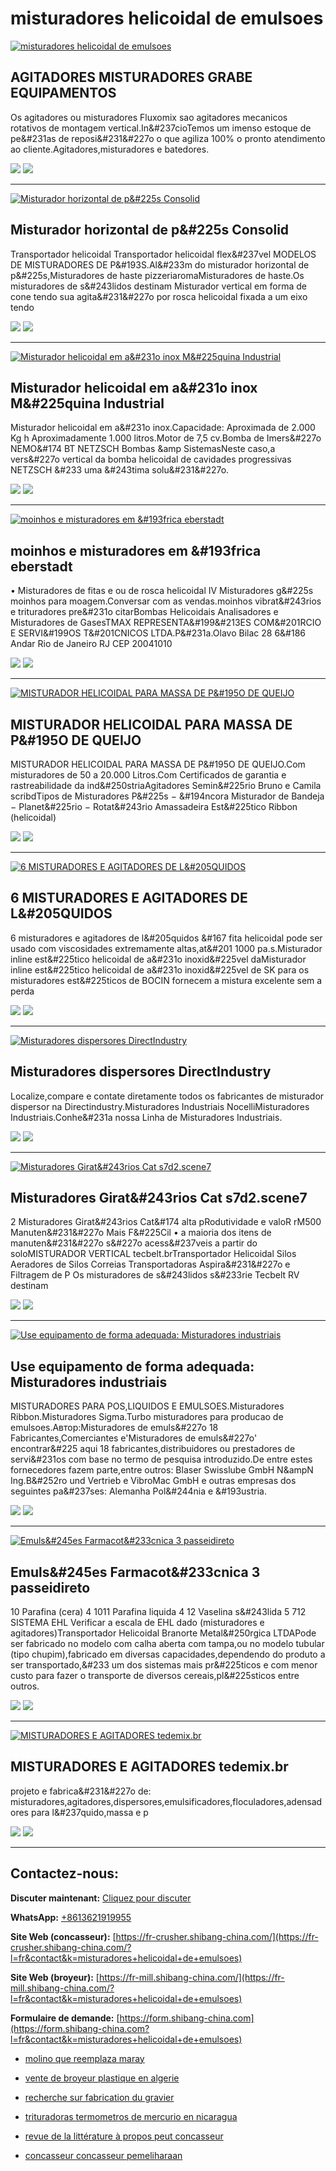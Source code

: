 # misturadores helicoidal de emulsoes

<a href="https://swt.shibang-china.com/?l=fr&img&k=misturadores+helicoidal+de+emulsoes" target="_blank">![misturadores helicoidal de emulsoes](http://static.shibang-china.com/all-800x300/360.jpg)</a>

## AGITADORES MISTURADORES GRABE EQUIPAMENTOS
Os agitadores ou misturadores Fluxomix sao agitadores mecanicos rotativos de montagem vertical.In&#237cioTemos um imenso estoque de pe&#231as de reposi&#231&#227o o que agiliza 100% o pronto atendimento ao cliente.Agitadores,misturadores e batedores.


<a href="https://whatsapp.shibangsoft.com/WhatsApp.php" target="_blank" title="WhatsApp">![](http://static.shibang-china.com/icon/whatsapp.png)</a> <a href="https://swt.shibang-china.com/?l=fr&icon&k=misturadores+helicoidal+de+emulsoes" target="_blank">![](http://static.shibang-china.com/icon/chat-fr.png)</a>

---

<a href="https://swt.shibang-china.com/?l=fr&img&k=misturadores+helicoidal+de+emulsoes" target="_blank">![Misturador horizontal de p&#225s Consolid](http://static.shibang-china.com/all-800x300/520.jpg)</a>

## Misturador horizontal de p&#225s Consolid
Transportador helicoidal Transportador helicoidal flex&#237vel MODELOS DE MISTURADORES DE P&#193S.Al&#233m do misturador horizontal de p&#225s,Misturadores de haste pizzeriaromaMisturadores de haste.Os misturadores de s&#243lidos destinam Misturador vertical em forma de cone tendo sua agita&#231&#227o por rosca helicoidal fixada a um eixo tendo


<a href="https://whatsapp.shibangsoft.com/WhatsApp.php" target="_blank" title="WhatsApp">![](http://static.shibang-china.com/icon/whatsapp.png)</a> <a href="https://swt.shibang-china.com/?l=fr&icon&k=misturadores+helicoidal+de+emulsoes" target="_blank">![](http://static.shibang-china.com/icon/chat-fr.png)</a>

---

<a href="https://swt.shibang-china.com/?l=fr&img&k=misturadores+helicoidal+de+emulsoes" target="_blank">![Misturador helicoidal em a&#231o inox M&#225quina Industrial](http://static.shibang-china.com/all-800x300/814.jpg)</a>

## Misturador helicoidal em a&#231o inox M&#225quina Industrial
Misturador helicoidal em a&#231o inox.Capacidade: Aproximada de 2.000 Kg h Aproximadamente 1.000 litros.Motor de 7,5 cv.Bomba de Imers&#227o NEMO&#174 BT NETZSCH Bombas &amp SistemasNeste caso,a vers&#227o vertical da bomba helicoidal de cavidades progressivas NETZSCH &#233 uma &#243tima solu&#231&#227o.


<a href="https://whatsapp.shibangsoft.com/WhatsApp.php" target="_blank" title="WhatsApp">![](http://static.shibang-china.com/icon/whatsapp.png)</a> <a href="https://swt.shibang-china.com/?l=fr&icon&k=misturadores+helicoidal+de+emulsoes" target="_blank">![](http://static.shibang-china.com/icon/chat-fr.png)</a>

---

<a href="https://swt.shibang-china.com/?l=fr&img&k=misturadores+helicoidal+de+emulsoes" target="_blank">![moinhos e misturadores em &#193frica eberstadt](http://static.shibang-china.com/all-800x300/1077.jpg)</a>

## moinhos e misturadores em &#193frica eberstadt
• Misturadores de fitas e ou de rosca helicoidal IV Misturadores g&#225s moinhos para moagem.Conversar com as vendas.moinhos vibrat&#243rios e trituradores pre&#231o citarBombas Helicoidais Analisadores e Misturadores de GasesTMAX REPRESENTA&#199&#213ES COM&#201RCIO E SERVI&#199OS T&#201CNICOS LTDA.P&#231a.Olavo Bilac 28 6&#186 Andar Rio de Janeiro RJ CEP 20041010


<a href="https://whatsapp.shibangsoft.com/WhatsApp.php" target="_blank" title="WhatsApp">![](http://static.shibang-china.com/icon/whatsapp.png)</a> <a href="https://swt.shibang-china.com/?l=fr&icon&k=misturadores+helicoidal+de+emulsoes" target="_blank">![](http://static.shibang-china.com/icon/chat-fr.png)</a>

---

<a href="https://swt.shibang-china.com/?l=fr&img&k=misturadores+helicoidal+de+emulsoes" target="_blank">![MISTURADOR HELICOIDAL PARA MASSA DE P&#195O DE QUEIJO](http://static.shibang-china.com/all-800x300/1081.jpg)</a>

## MISTURADOR HELICOIDAL PARA MASSA DE P&#195O DE QUEIJO
MISTURADOR HELICOIDAL PARA MASSA DE P&#195O DE QUEIJO.Com misturadores de 50 a 20.000 Litros.Com Certificados de garantia e rastreabilidade da ind&#250striaAgitadores Semin&#225rio Bruno e Camila scribdTipos de Misturadores P&#225s − &#194ncora Misturador de Bandeja − Planet&#225rio − Rotat&#243rio Amassadeira Est&#225tico Ribbon (helicoidal)


<a href="https://whatsapp.shibangsoft.com/WhatsApp.php" target="_blank" title="WhatsApp">![](http://static.shibang-china.com/icon/whatsapp.png)</a> <a href="https://swt.shibang-china.com/?l=fr&icon&k=misturadores+helicoidal+de+emulsoes" target="_blank">![](http://static.shibang-china.com/icon/chat-fr.png)</a>

---

<a href="https://swt.shibang-china.com/?l=fr&img&k=misturadores+helicoidal+de+emulsoes" target="_blank">![6 MISTURADORES E AGITADORES DE L&#205QUIDOS](http://static.shibang-china.com/all-800x300/1492.jpg)</a>

## 6 MISTURADORES E AGITADORES DE L&#205QUIDOS
6 misturadores e agitadores de l&#205quidos &#167 fita helicoidal pode ser usado com viscosidades extremamente altas,at&#201 1000 pa.s.Misturador inline est&#225tico helicoidal de a&#231o inoxid&#225vel daMisturador inline est&#225tico helicoidal de a&#231o inoxid&#225vel de SK para os misturadores est&#225ticos de BOCIN fornecem a mistura excelente sem a perda


<a href="https://whatsapp.shibangsoft.com/WhatsApp.php" target="_blank" title="WhatsApp">![](http://static.shibang-china.com/icon/whatsapp.png)</a> <a href="https://swt.shibang-china.com/?l=fr&icon&k=misturadores+helicoidal+de+emulsoes" target="_blank">![](http://static.shibang-china.com/icon/chat-fr.png)</a>

---

<a href="https://swt.shibang-china.com/?l=fr&img&k=misturadores+helicoidal+de+emulsoes" target="_blank">![Misturadores dispersores DirectIndustry](http://static.shibang-china.com/all-800x300/694.jpg)</a>

## Misturadores dispersores DirectIndustry
Localize,compare e contate diretamente todos os fabricantes de misturador dispersor na Directindustry.Misturadores Industriais NocelliMisturadores Industriais.Conhe&#231a nossa Linha de Misturadores Industriais.


<a href="https://whatsapp.shibangsoft.com/WhatsApp.php" target="_blank" title="WhatsApp">![](http://static.shibang-china.com/icon/whatsapp.png)</a> <a href="https://swt.shibang-china.com/?l=fr&icon&k=misturadores+helicoidal+de+emulsoes" target="_blank">![](http://static.shibang-china.com/icon/chat-fr.png)</a>

---

<a href="https://swt.shibang-china.com/?l=fr&img&k=misturadores+helicoidal+de+emulsoes" target="_blank">![Misturadores Girat&#243rios Cat s7d2.scene7](http://static.shibang-china.com/all-800x300/764.jpg)</a>

## Misturadores Girat&#243rios Cat s7d2.scene7
2 Misturadores Girat&#243rios Cat&#174 alta pRodutividade e valoR rM500 Manuten&#231&#227o Mais F&#225Cil • a maioria dos itens de manuten&#231&#227o s&#227o acess&#237veis a partir do soloMISTURADOR VERTICAL tecbelt.brTransportador Helicoidal Silos Aeradores de Silos Correias Transportadoras Aspira&#231&#227o e Filtragem de P Os misturadores de s&#243lidos s&#233rie Tecbelt RV destinam


<a href="https://whatsapp.shibangsoft.com/WhatsApp.php" target="_blank" title="WhatsApp">![](http://static.shibang-china.com/icon/whatsapp.png)</a> <a href="https://swt.shibang-china.com/?l=fr&icon&k=misturadores+helicoidal+de+emulsoes" target="_blank">![](http://static.shibang-china.com/icon/chat-fr.png)</a>

---

<a href="https://swt.shibang-china.com/?l=fr&img&k=misturadores+helicoidal+de+emulsoes" target="_blank">![Use equipamento de forma adequada: Misturadores industriais](http://static.shibang-china.com/all-800x300/1017.jpg)</a>

## Use equipamento de forma adequada: Misturadores industriais
MISTURADORES PARA POS,LIQUIDOS E EMULSOES.Misturadores Ribbon.Misturadores Sigma.Turbo misturadores para producao de emulsoes.Автор:Misturadores de emuls&#227o 18 Fabricantes,Comerciantes e'Misturadores de emuls&#227o' encontrar&#225 aqui 18 fabricantes,distribuidores ou prestadores de servi&#231os com base no termo de pesquisa introduzido.De entre estes fornecedores fazem parte,entre outros: Blaser Swisslube GmbH N&ampN Ing.B&#252ro und Vertrieb e VibroMac GmbH e outras empresas dos seguintes pa&#237ses: Alemanha Pol&#244nia e &#193ustria.


<a href="https://whatsapp.shibangsoft.com/WhatsApp.php" target="_blank" title="WhatsApp">![](http://static.shibang-china.com/icon/whatsapp.png)</a> <a href="https://swt.shibang-china.com/?l=fr&icon&k=misturadores+helicoidal+de+emulsoes" target="_blank">![](http://static.shibang-china.com/icon/chat-fr.png)</a>

---

<a href="https://swt.shibang-china.com/?l=fr&img&k=misturadores+helicoidal+de+emulsoes" target="_blank">![Emuls&#245es Farmacot&#233cnica 3 passeidireto](http://static.shibang-china.com/all-800x300/449.jpg)</a>

## Emuls&#245es Farmacot&#233cnica 3 passeidireto
10 Parafina (cera) 4 1011 Parafina liquida 4 12 Vaselina s&#243lida 5 712 SISTEMA EHL Verificar a escala de EHL dado (misturadores e agitadores)Transportador Helicoidal Branorte Metal&#250rgica LTDAPode ser fabricado no modelo com calha aberta com tampa,ou no modelo tubular (tipo chupim),fabricado em diversas capacidades,dependendo do produto a ser transportado,&#233 um dos sistemas mais pr&#225ticos e com menor custo para fazer o transporte de diversos cereais,pl&#225sticos entre outros.


<a href="https://whatsapp.shibangsoft.com/WhatsApp.php" target="_blank" title="WhatsApp">![](http://static.shibang-china.com/icon/whatsapp.png)</a> <a href="https://swt.shibang-china.com/?l=fr&icon&k=misturadores+helicoidal+de+emulsoes" target="_blank">![](http://static.shibang-china.com/icon/chat-fr.png)</a>

---

<a href="https://swt.shibang-china.com/?l=fr&img&k=misturadores+helicoidal+de+emulsoes" target="_blank">![MISTURADORES E AGITADORES tedemix.br](http://static.shibang-china.com/all-800x300/1308.jpg)</a>

## MISTURADORES E AGITADORES tedemix.br
projeto e fabrica&#231&#227o de: misturadores,agitadores,dispersores,emulsificadores,floculadores,adensadores para l&#237quido,massa e p

<a href="https://whatsapp.shibangsoft.com/WhatsApp.php" target="_blank" title="WhatsApp">![](http://static.shibang-china.com/icon/whatsapp.png)</a> <a href="https://swt.shibang-china.com/?l=fr&icon&k=misturadores+helicoidal+de+emulsoes" target="_blank">![](http://static.shibang-china.com/icon/chat-fr.png)</a>

---
## Contactez-nous:

**Discuter maintenant:** [Cliquez pour discuter](https://swt.shibang-china.com?l=fr&contact&k=misturadores+helicoidal+de+emulsoes)

**WhatsApp:**  [+8613621919955](https://whatsapp.shibangsoft.com/WhatsApp.php)

**Site Web (concasseur):** [https://fr-crusher.shibang-china.com/](https://fr-crusher.shibang-china.com/?l=fr&contact&k=misturadores+helicoidal+de+emulsoes)

**Site Web (broyeur):** [https://fr-mill.shibang-china.com/](https://fr-mill.shibang-china.com/?l=fr&contact&k=misturadores+helicoidal+de+emulsoes)

**Formulaire de demande:** [https://form.shibang-china.com](https://form.shibang-china.com?l=fr&contact&k=misturadores+helicoidal+de+emulsoes)

* [molino que reemplaza maray](../62/molino%20que%20reemplaza%20maray.md)

* [vente de broyeur plastique en algerie](../65/vente%20de%20broyeur%20plastique%20en%20algerie.md)

* [recherche sur fabrication du gravier](../61/recherche%20sur%20fabrication%20du%20gravier.md)

* [trituradoras termometros de mercurio en nicaragua](../64/trituradoras%20termometros%20de%20mercurio%20en%20nicaragua.md)

* [revue de la littérature à propos peut concasseur](../65/revue%20de%20la%20litt%C3%A9rature%20%C3%A0%20propos%20peut%20concasseur.md)

* [concasseur concasseur pemeliharaan](../61/concasseur%20concasseur%20pemeliharaan.md)